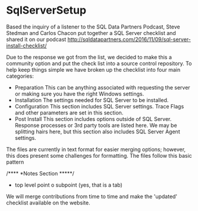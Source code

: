 # SqlServerSetup
Based the inquiry of a listener to the SQL Data Partners Podcast, Steve Stedman and Carlos Chacon put together a SQL Server checklist and shared it on our podcast http://sqldatapartners.com/2016/11/09/sql-server-install-checklist/

Due to the response we got from the list, we decided to make this a community option and put the check list into a source control repository.  To help keep things simple we have broken up the checklist into four main categories:
 - Preparation
      This can be anything associated with requesting the server or  making sure you have the right Windows settings.  
 - Installation
      The settings needed for SQL Server to be installed.  
 - Configuration
      This section includes SQL Server settings.  Trace Flags and other parameters are set in this section.
 - Post Install
      This section includes options outside of SQL Server.  Response processes or 3rd party tools are listed here.  We may be splitting hairs here, but this section also includes SQL Server Agent settings.
      
The files are currently in text format for easier merging options; however, this does present some challenges for formatting.  The files follow this basic pattern

/****
*Notes Section
*****/
- top level point
 o subpoint  (yes, that is a tab)

We will merge contributions from time to time and make the 'updated' checklist available on the website.      
